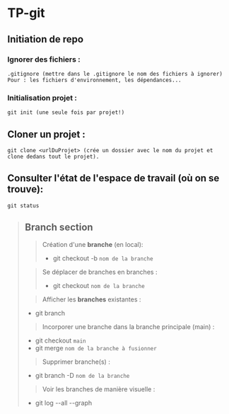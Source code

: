 # TP-git
## Initiation de repo
### Ignorer des fichiers :
    .gitignore (mettre dans le .gitignore le nom des fichiers à ignorer)
    Pour : les fichiers d'environnement, les dépendances...

### Initialisation projet : 
    git init (une seule fois par projet!)

## Cloner un projet :
    git clone <urlDuProjet> (crée un dossier avec le nom du projet et clone dedans tout le projet).
## Consulter l'état de l'espace de travail (où on se trouve):
    git status

>## **Branch section** 
>
>> Création d'une **branche** (en local):
>>- git checkout -b `nom de la branche`
>>
>
>> Se déplacer de branches en branches :
>>- git checkout `nom de la branche` 
>    
>> Afficher les **branches** existantes : 
>- git branch 
>    
>> Incorporer une branche dans la branche principale (main) : 
>- git checkout `main` 
>- git merge `nom de la branche à fusionner`
>
>> Supprimer branche(s) :
>- git branch -D  `nom de la branche`
>
>> Voir les branches de manière visuelle :
>- git log --all --graph